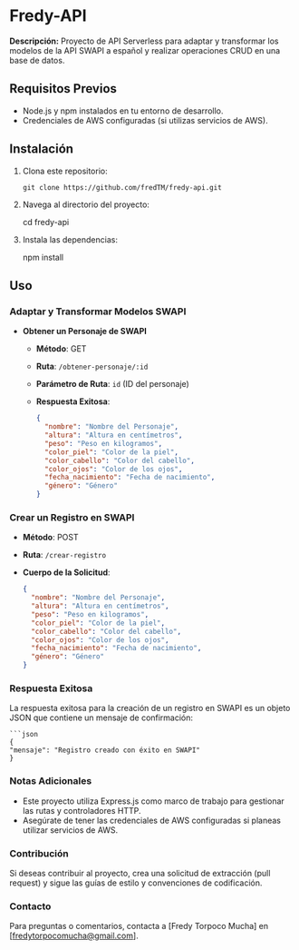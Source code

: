 # Fredy-API

**Descripción:** Proyecto de API Serverless para adaptar y transformar los modelos de la API SWAPI a español y realizar operaciones CRUD en una base de datos. 

## Requisitos Previos

- Node.js y npm instalados en tu entorno de desarrollo.
- Credenciales de AWS configuradas (si utilizas servicios de AWS).

## Instalación

1. Clona este repositorio:

   ```shell
   git clone https://github.com/fredTM/fredy-api.git

2. Navega al directorio del proyecto:

    cd fredy-api
3. Instala las dependencias:

    npm install

## Uso

### Adaptar y Transformar Modelos SWAPI

- **Obtener un Personaje de SWAPI**

  - **Método**: GET
  - **Ruta**: `/obtener-personaje/:id`
  - **Parámetro de Ruta**: `id` (ID del personaje)
  - **Respuesta Exitosa**:

    ```json
    {
      "nombre": "Nombre del Personaje",
      "altura": "Altura en centímetros",
      "peso": "Peso en kilogramos",
      "color_piel": "Color de la piel",
      "color_cabello": "Color del cabello",
      "color_ojos": "Color de los ojos",
      "fecha_nacimiento": "Fecha de nacimiento",
      "género": "Género"
    }
    ```

### Crear un Registro en SWAPI

- **Método**: POST
- **Ruta**: `/crear-registro`
- **Cuerpo de la Solicitud**:

  ```json
  {
    "nombre": "Nombre del Personaje",
    "altura": "Altura en centímetros",
    "peso": "Peso en kilogramos",
    "color_piel": "Color de la piel",
    "color_cabello": "Color del cabello",
    "color_ojos": "Color de los ojos",
    "fecha_nacimiento": "Fecha de nacimiento",
    "género": "Género"
  }

### Respuesta Exitosa

La respuesta exitosa para la creación de un registro en SWAPI es un objeto JSON que contiene un mensaje de confirmación:

    ```json
    {
    "mensaje": "Registro creado con éxito en SWAPI"
    }

### Notas Adicionales

- Este proyecto utiliza Express.js como marco de trabajo para gestionar las rutas y controladores HTTP.
- Asegúrate de tener las credenciales de AWS configuradas si planeas utilizar servicios de AWS.

### Contribución

Si deseas contribuir al proyecto, crea una solicitud de extracción (pull request) y sigue las guías de estilo y convenciones de codificación.

### Contacto

Para preguntas o comentarios, contacta a [Fredy Torpoco Mucha] en [fredytorpocomucha@gmail.com].
